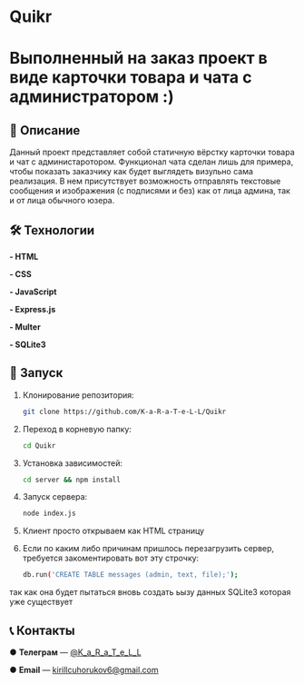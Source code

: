 # Quikr

# Выполненный на заказ проект в виде карточки товара и чата с администратором :)

## 📖 Описание

Данный проект представляет собой статичную вёрстку карточки товара и чат с администаротором. Функционал чата сделан лишь для примера, чтобы показать заказчику как будет выглядеть визульно сама реализация. В нем присутствует возможность отправлять текстовые сообщения и изображения (с подписями и без) как от лица админа, так и от лица обычного юзера.

## 🛠️ Технологии

**- HTML**

**- CSS**

**- JavaScript**

**- Express.js**

**- Multer**

**- SQLite3**

## 🚀 Запуск

1. Клонирование репозитория:
   ```bash
   git clone https://github.com/K-a-R-a-T-e-L-L/Quikr

2. Переход в корневую папку:
   ```bash
   cd Quikr

3. Установка зависимостей:
   ```bash
   cd server && npm install

4. Запуск сервера:
   ```bash
   node index.js

5. Клиент просто открываем как HTML страницу

6. Если по каким либо причинам пришлось перезагрузить сервер, требуется закоментировать вот эту строчку:
   ```bash
   db.run('CREATE TABLE messages (admin, text, file);');
так как она будет пытаться вновь создать ьызу данных SQLite3 которая уже существует

## 📞 Контакты
   ● **Телеграм** — [@K_a_R_a_T_e_L_L](https://t.me/K_a_R_a_T_e_L_L)
   
   ● **Email** — kirillcuhorukov6@gmail.com

